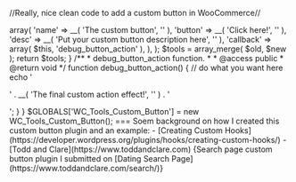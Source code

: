 //Really, nice clean code to add a custom button in WooCommerce//

<?php
/*
Plugin Name: WC Custom Button - Custom Action
Plugin URI: https://gist.github.com/maxsherlock/
Description: A simple plugin to add a custom button to WooCommerce tools
Author: Max Sommers
Contributors: maxsherlock
Author URI: https://gist.github.com/maxsherlock/
Version: 1.0
/*
/**
 * WC_Tools_Custom_Button class.
 */
class WC_Tools_Custom_Button {
	
	/**
	 * __construct function.
	 *
	 * @access public
	 * @return void
	 */
	function __construct() {
		
		add_filter( 'woocommerce_debug_tools', array( $this,'debug_button' ) );
	}
	
	/**
	 * debug_button function.
	 *
	 * @access public
	 * @param mixed $old
	 * @return void
	 */
	function debug_button( $old ) {
		$new = array(
			'my_custom_button' => array(
				'name'		=> __( 'The custom button', '' ),
				'button'	=> __( 'Click here!', '' ),
				'desc'		=> __( 'Put your custom button description here', '' ),
				'callback'	=> array( $this, 'debug_button_action' ),
			),
		);
		$tools = array_merge( $old, $new );
		
		return $tools;
	}
	
	/**
	 * debug_button_action function.
	 *
	 * @access public
	 * @return void
	 */
	function debug_button_action() {
		// do what you want here
		echo '<div class="updated"><p>' . __( 'The final custom action effect!', '' ) . '</p></div>';
	}
	
}
$GLOBALS['WC_Tools_Custom_Button'] = new WC_Tools_Custom_Button();

===

Soem background on how I created this custom button plugin and an example:

 - [Creating Custom Hooks](https://developer.wordpress.org/plugins/hooks/creating-custom-hooks/)
 - [Todd and Clare](https://www.toddandclare.com) {Search page custom button plugin I submitted on [Dating Search Page](https://www.toddandclare.com/search/)}
